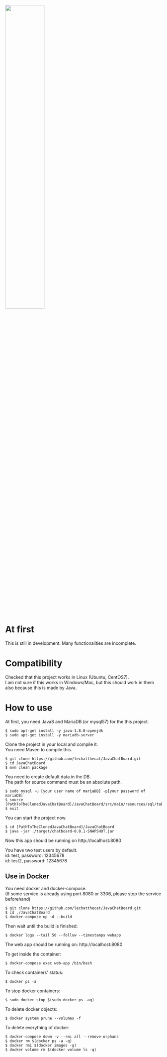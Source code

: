 <img src="https://github.com/lechatthecat/JavaChatBoard/blob/master/pic/chat.png" width="50%">

# At first
This is still in development. Many functionalities are incomplete.
  
# Compatibility
Checked that this project works in Linux (Ubuntu, CentOS7).  
I am not sure if this works in Windows/Mac, but this should work in them also because this is made by Java.
  
# How to use
At first, you need Java8 and MariaDB (or mysql57) for the this project.
```
$ sudo apt-get install -y java-1.8.0-openjdk
$ sudo apt-get install -y mariadb-server
```
Clone the project in your local and compile it.  
You need Maven to compile this.
```
$ git clone https://github.com/lechatthecat/JavaChatBoard.git
$ cd JavaChatBoard
$ mvn clean package 
```
You need to create default data in the DB.  
The path for source command must be an absolute path.
```
$ sudo mysql -u [your user name of mariaDB] -p[your password of mariaDB]
$ source [PathToTheClonedJavaChatBoard]/JavaChatBoard/src/main/resources/sql/tables.sql
$ exit
```
You can start the project now.
```
$ cd [PathToTheClonedJavaChatBoard]/JavaChatBoard
$ java -jar ./target/chatboard-0.0.1-SNAPSHOT.jar
```
Now this app should be running on http://localhost:8080  
  
You have two test users by default.  
id: test, password: 12345678  
id: test2, password: 12345678  

## Use in Docker
You need docker and docker-compose.   
(If some service is already using port 8080 or 3306, please stop the service beforehand)
```
$ git clone https://github.com/lechatthecat/JavaChatBoard.git
$ cd ./JavaChatBoard
$ docker-compose up -d --build
```
Then wait until the build is finished:
```
$ docker logs --tail 50 --follow --timestamps webapp
```
The web app should be running on: http://localhost:8080

To get inside the container:
```
$ docker-compose exec web-app /bin/bash
```

To check containers' status:
```
$ docker ps -a
```
To stop docker containers:
```
$ sudo docker stop $(sudo docker ps -aq)
```
To delete docker objects:
```
$ docker system prune --volumes -f
```
To delete everything of docker:
```
$ docker-compose down -v --rmi all --remove-orphans
$ docker rm $(docker ps -a -q)
$ docker rmi $(docker images -q)
$ docker volume rm $(docker volume ls -q)
```
